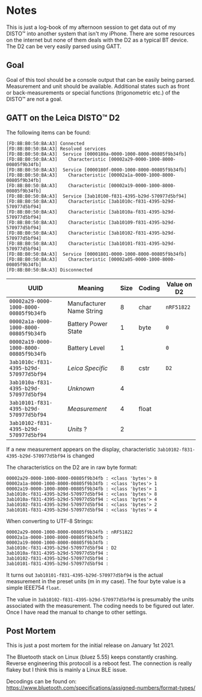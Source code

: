 # Notes 

This is just a log-book of my afternoon session to get data out of my DISTO&trade; into another system that isn't my iPhone. There are some resources on the internet but none of them deals with the D2 as a typical BT device. The D2 can be very easily parsed using GATT.


## Goal

Goal of this tool should be a console output that can be easily being parsed. Measurement and unit should be available. Additional states such as front or back-measurements or special functions (trigonometric etc.) of the DISTO&trade; are not a goal.

 
## GATT on the Leica DISTO&trade; D2

The following items can be found:

```
[FD:8B:B0:50:BA:A3] Connected
[FD:8B:B0:50:BA:A3] Resolved services
[FD:8B:B0:50:BA:A3]  Service [0000180a-0000-1000-8000-00805f9b34fb]
[FD:8B:B0:50:BA:A3]    Characteristic [00002a29-0000-1000-8000-00805f9b34fb]
[FD:8B:B0:50:BA:A3]  Service [0000180f-0000-1000-8000-00805f9b34fb]
[FD:8B:B0:50:BA:A3]    Characteristic [00002a1a-0000-1000-8000-00805f9b34fb]
[FD:8B:B0:50:BA:A3]    Characteristic [00002a19-0000-1000-8000-00805f9b34fb]
[FD:8B:B0:50:BA:A3]  Service [3ab10100-f831-4395-b29d-570977d5bf94]
[FD:8B:B0:50:BA:A3]    Characteristic [3ab1010c-f831-4395-b29d-570977d5bf94]
[FD:8B:B0:50:BA:A3]    Characteristic [3ab1010a-f831-4395-b29d-570977d5bf94]
[FD:8B:B0:50:BA:A3]    Characteristic [3ab10109-f831-4395-b29d-570977d5bf94]
[FD:8B:B0:50:BA:A3]    Characteristic [3ab10102-f831-4395-b29d-570977d5bf94]
[FD:8B:B0:50:BA:A3]    Characteristic [3ab10101-f831-4395-b29d-570977d5bf94]
[FD:8B:B0:50:BA:A3]  Service [00001801-0000-1000-8000-00805f9b34fb]
[FD:8B:B0:50:BA:A3]    Characteristic [00002a05-0000-1000-8000-00805f9b34fb]
[FD:8B:B0:50:BA:A3] Disconnected
```

| UUID                                 | Meaning                  | Size | Coding | Value on D2 | 
| ------------------------------------ | ------------------------ | ---- | ------ | ----------- |
`00002a29-0000-1000-8000-00805f9b34fb` |  Manufacturer Name String| 8    | char   |  `nRF51822` |
`00002a1a-0000-1000-8000-00805f9b34fb` |  Battery Power State     | 1    | byte   |  `0`        |
`00002a19-0000-1000-8000-00805f9b34fb` |  Battery Level           | 1    |        |  `0`        |
`3ab1010c-f831-4395-b29d-570977d5bf94` |  *Leica Specific*        | 8    | cstr   |  `D2      ` |
`3ab1010a-f831-4395-b29d-570977d5bf94` |  *Unknown*               | 4    |        |             | 
`3ab10101-f831-4395-b29d-570977d5bf94` |  *Measurement*           | 4    | float  |             |
`3ab10102-f831-4395-b29d-570977d5bf94` |  *Units* ?               | 2    |        |             |




If a new measurement appears on the display, characteristic `3ab10102-f831-4395-b29d-570977d5bf94` is changed


The characteristics on the D2 are in raw byte format:

```
00002a29-0000-1000-8000-00805f9b34fb : <class 'bytes'> 8
00002a1a-0000-1000-8000-00805f9b34fb : <class 'bytes'> 1
00002a19-0000-1000-8000-00805f9b34fb : <class 'bytes'> 1
3ab1010c-f831-4395-b29d-570977d5bf94 : <class 'bytes'> 8
3ab1010a-f831-4395-b29d-570977d5bf94 : <class 'bytes'> 4
3ab10102-f831-4395-b29d-570977d5bf94 : <class 'bytes'> 2
3ab10101-f831-4395-b29d-570977d5bf94 : <class 'bytes'> 4
```

When converting to UTF-8 Strings:

```
00002a29-0000-1000-8000-00805f9b34fb : nRF51822
00002a1a-0000-1000-8000-00805f9b34fb : 
00002a19-0000-1000-8000-00805f9b34fb : 
3ab1010c-f831-4395-b29d-570977d5bf94 : D2     
3ab1010a-f831-4395-b29d-570977d5bf94 : 
3ab10102-f831-4395-b29d-570977d5bf94 : 
3ab10101-f831-4395-b29d-570977d5bf94 : 
```

It turns out `3ab10101-f831-4395-b29d-570977d5bf94` is the actual measurement in
the preset units (m in my case). The four byte value is a simple IEEE754 `float`. 

The value in `3ab10102-f831-4395-b29d-570977d5bf94` is presumably the units associated with the measurement. The coding needs to be figured out later. Once I have read the manual to change to other settings.


## Post Mortem

This is just a post mortem for the initial release on January 1st 2021. 

The Bluetooth stack on Linux (bluez 5.55) keeps constantly crashing. Reverse engineering this protocoll is a reboot fest. The connection is really flakey but I think this is mainly a Linux BLE issue.

Decodings can be found on: https://www.bluetooth.com/specifications/assigned-numbers/format-types/
